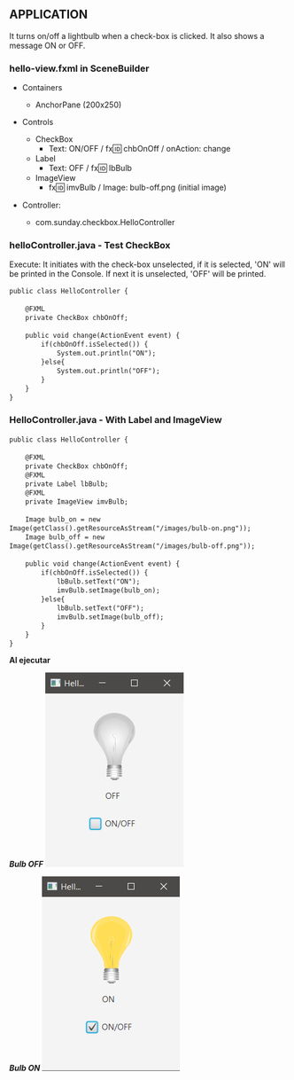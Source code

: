 ## APPLICATION

It turns on/off a lightbulb when a check-box is clicked. It also shows a message ON or OFF.

### hello-view.fxml in SceneBuilder

- Containers
  - AnchorPane (200x250)  


- Controls
  - CheckBox
    - Text: ON/OFF / fx:id: chbOnOff / onAction: change
  - Label
    - Text: OFF / fx:id: lbBulb
  - ImageView
    - fx:id: imvBulb / Image: bulb-off.png (initial image)


- Controller:
  - com.sunday.checkbox.HelloController

### helloController.java - Test CheckBox

Execute: It initiates with the check-box unselected, if it is selected, 'ON' will be printed in the Console. If next it is unselected, 'OFF' will be printed.

~~~
public class HelloController {

    @FXML
    private CheckBox chbOnOff;

    public void change(ActionEvent event) {
        if(chbOnOff.isSelected()) {
            System.out.println("ON");
        }else{
            System.out.println("OFF");
        }
    }
}
~~~

### HelloController.java - With Label and ImageView

~~~
public class HelloController {

    @FXML
    private CheckBox chbOnOff;
    @FXML
    private Label lbBulb;
    @FXML
    private ImageView imvBulb;

    Image bulb_on = new Image(getClass().getResourceAsStream("/images/bulb-on.png"));
    Image bulb_off = new Image(getClass().getResourceAsStream("/images/bulb-off.png"));

    public void change(ActionEvent event) {
        if(chbOnOff.isSelected()) {
            lbBulb.setText("ON");
            imvBulb.setImage(bulb_on);
        }else{
            lbBulb.setText("OFF");
            imvBulb.setImage(bulb_off);
        }
    }
}
~~~

**Al ejecutar**

***Bulb OFF***
![](src/main/resources/images/app-bulb-off.png)

***Bulb ON***
![](src/main/resources/images/app-bulb-on.png)

